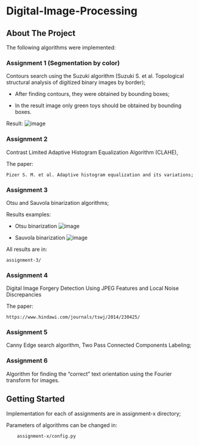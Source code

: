 # Digital-Image-Processing

## About The Project

The following algorithms were implemented:


### Assignment 1 (Segmentation by color)

Contours search using the Suzuki algorithm (Suzuki S. et al. Topological structural analysis of digitized binary images by border);

- After finding contours, they were obtained by bounding boxes;

- In the result image only green toys should be obtained by bounding boxes.

Result:
![image](https://user-images.githubusercontent.com/113569606/191006904-8eebb249-43ec-484e-8fb9-5b325a812e99.png)


### Assignment 2

Contrast Limited Adaptive Histogram Equalization Algorithm (CLAHE), 

The paper: 

    Pizer S. M. et al. Adaptive histogram equalization and its variations;


### Assignment 3

Otsu and Sauvola binarization algorithms;

Results examples:
- Otsu binarization
![image](https://user-images.githubusercontent.com/113569606/191007222-50fc2085-9870-4717-a6be-91e3054dfbe7.png)

- Sauvola binarization
![image](https://user-images.githubusercontent.com/113569606/191007291-68d66025-c7d7-4861-b7de-835574f5fca9.png)

All results are in:

    assignment-3/

### Assignment 4

Digital Image Forgery Detection Using JPEG Features and Local Noise Discrepancies 

The paper: 
    
    https://www.hindawi.com/journals/tswj/2014/230425/


### Assignment 5

Canny Edge search algorithm, Two Pass Connected Components Labeling;


### Assignment 6

Algorithm for finding the “correct” text orientation using the Fourier transform for images.


## Getting Started

Implementation for each of assignments are in assignment-x directory;

Parameters of algorithms can be changed in:

        assignment-x/config.py
